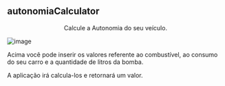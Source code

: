 ## autonomiaCalculator
<p align="center">Calcule a Autonomia do seu veículo.</p>

![image](https://user-images.githubusercontent.com/51215549/110195099-d30c9a00-7e1a-11eb-9a95-ae9793119a17.png)

<p>Acima você pode inserir os valores referente ao combustível, ao consumo do seu carro e a quantidade de litros da bomba.</p>
<p> A aplicação irá calcula-los e retornará um valor.</p>


